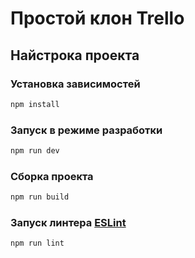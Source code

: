 # Простой клон Trello

## Найстрока проекта

### Установка зависимостей

```sh
npm install
```

### Запуск в режиме разработки

```sh
npm run dev
```

### Сборка проекта

```sh
npm run build
```

### Запуск линтера [ESLint](https://eslint.org/)

```sh
npm run lint
```
